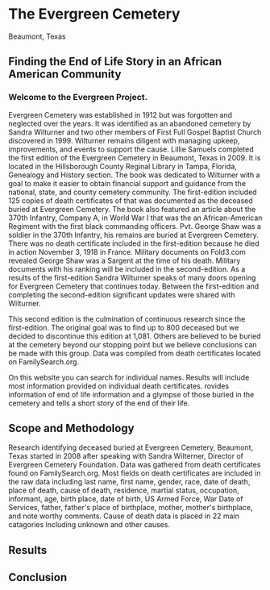# The Evergreen Cemetery 
Beaumont, Texas
## Finding the End of Life Story in an African American Community
### Welcome to the Evergreen Project. 
Evergreen Cemetery was established in 1912 but was forgotten and neglected over the years. It was identified as an abandoned cemetery by Sandra Wilturner and two other members of First Full Gospel Baptist Church discovered in 1999. Wilturner remains diligent with managing upkeep, improvements, and events to support the cause.
Lillie Samuels completed the first edition of the Evergreen Cemetery in Beaumont, Texas in 2009. It is located in the Hillsborough County Reginal Library in Tampa, Florida, Genealogy and History section. The book was dedicated to Wilturner with a goal to make it easier to obtain financial support and guidance from the national, state, and county cemetery community. The first-edition included 125 copies of death certificates of that was documented as the deceased buried at Evergreen Cemetery. The book also featured an article about the 370th Infantry, Company A, in World War I that was the an African-American Regiment with the first black commanding officers. Pvt. George Shaw was a soldier in the 370th Infantry, his remains are buried at Evergreen Cemetery. There was no death certificate included in the first-edition because he died in action November 3, 1918 in France. Military documents on Fold3.com revealed George Shaw was a Sargent at the time of his death. Military documents with his ranking will be included in the second-edition.  As a results of the first-edition Sandra Wilturner speaks of many doors opening for Evergreen Cemetery that continues today. Between the first-edition and completing the second-edition significant updates were shared with Wilturner.

This second edition is the culmination of continuous research since the first-edition. The original goal was to find up to 800 deceased but we decided to discontinue this edition at 1,081. Others are believed to be buried at the cemetery beyond our stopping point but we believe conclusions can be made with this group. Data was compiled from death certificates located on FamilySearch.org. 

On this website you can search for individual names. Results will include most information provided on individual death certificates. rovides information of end of life information and a glympse of those buried in the cemetery and tells a short story of the end of their life.

## Scope and Methodology
Research identifying deceased buried at Evergreen Cemetery, Beaumont, Texas started in 2008 after speaking with Sandra Wilterner, Director of Evergreen Cemetery Foundation. Data was gathered from death certificates found on FamilySearch.org. 
Most fields on death certificates are included in the raw data including last name, first name, gender, race, date of death, place of death, cause of death, residence, martial status, occupation, informant, age, birth place, date of birth, US Armed Force, War Date of Services, father, father's place of birthplace, mother, mother's birthplace, and note worthy comments.
Cause of death data is placed in 22 main catagories including unknown and other causes.

## Results

## Conclusion
